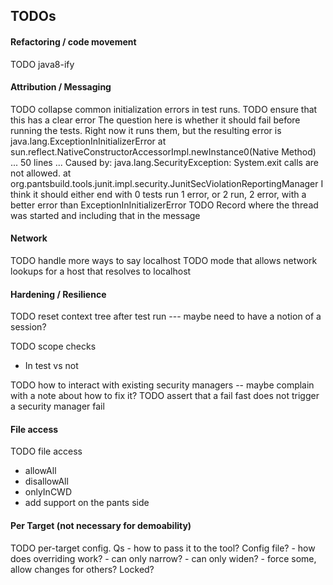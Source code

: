 
TODOs
--------

#### Refactoring /  code movement
TODO java8-ify

#### Attribution / Messaging
TODO collapse common initialization errors in test runs.
TODO ensure that this has a clear error
  The question here is whether it should fail before running the tests. Right now it runs them,
  but the resulting error is
  java.lang.ExceptionInInitializerError
  at sun.reflect.NativeConstructorAccessorImpl.newInstance0(Native Method)
  ... 50 lines ...
  Caused by: java.lang.SecurityException: System.exit calls are not allowed.
  at org.pantsbuild.tools.junit.impl.security.JunitSecViolationReportingManager
  I think it should either end with 0 tests run 1 error, or
  2 run, 2 error, with a better error than ExceptionInInitializerError
TODO Record where the thread was started and including that in the message

#### Network
TODO handle more ways to say localhost
TODO mode that allows network lookups for a host that resolves to localhost



#### Hardening / Resilience
TODO reset context tree after test run --- maybe need to have a notion of a session?

TODO scope checks
- In test vs not

TODO how to interact with existing security managers -- maybe complain with a note about how to
fix it?
TODO assert that a fail fast does not trigger a security manager fail

#### File access
TODO file access
  - allowAll
  - disallowAll
  - onlyInCWD
  - add support on the pants side

#### Per Target (not necessary for demoability)
TODO per-target config.
  Qs
    - how to pass it to the tool? Config file?
    - how does overriding work?
      - can only narrow?
      - can only widen?
      - force some, allow changes for others? Locked?


